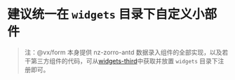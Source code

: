 # 建议统一在 `widgets` 目录下自定义小部件

> 注：@vx/form 本身提供 nz-zorro-antd 数据录入组件的全部实现，以及若干第三方组件的代码，可从[widgets-third](https://github.com/ng-vx/vx/tree/master/packages/form/widgets-third)中获取并放置 `widgets` 目录下注册即可。
